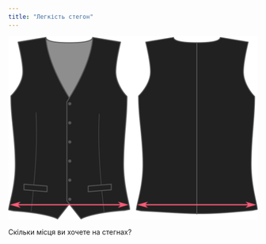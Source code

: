 ```yaml
---
title: "Легкість стегон"
---
```


![Легкість стегон](hipsease.svg)

Скільки місця ви хочете на стегнах?





